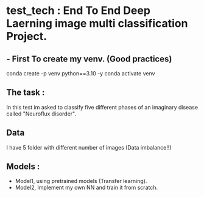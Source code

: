 # test_tech : End To End Deep Laerning image multi classification Project. 

## - First To create my venv. (Good practices) 
conda create -p venv python==3.10 -y 
conda activate venv 

## The task : 
In this test im asked to classify five different phases of an imaginary disease called "Neuroflux disorder". 

## Data 
I have 5 folder with different number of images (Data imbalance!!) 

## Models : 
- Model1, using pretrained models (Transfer learning). 
- Model2, Implement my own NN and train it from scratch.
